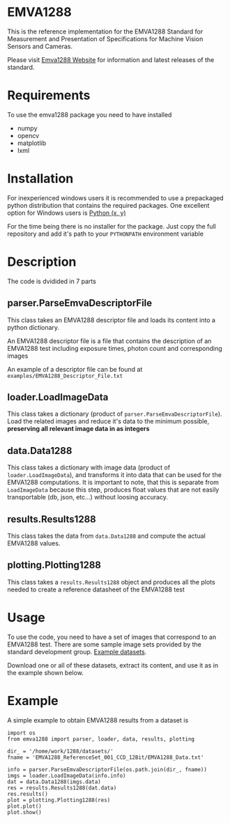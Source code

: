EMVA1288
========

This is the reference implementation for the EMVA1288 Standard for
Measurement and Presentation of Specifications for Machine Vision Sensors and Cameras.

Please visit [Emva1288 Website](http://www.emva.org/cms/index.php?idcat=26) for information and latest releases of the standard.


Requirements
============
To use the emva1288 package you need to have installed
- numpy
- opencv
- matplotlib
- lxml


Installation
============
For inexperienced windows users it is recommended to use a prepackaged python distribution that
contains the required packages. One excellent option for Windows users is [Python (x, y)](http://code.google.com/p/pythonxy/)

For the time being there is no installer for the package.
Just copy the full repository and add it's path to your `PYTHONPATH` environment variable

Description
===========
The code is dvidided in 7 parts

parser.ParseEmvaDescriptorFile
------------------------------
This class takes an EMVA1288 descriptor file and loads its content into a python dictionary.

An EMVA1288 descriptor file is a file that contains the description
of an EMVA1288 test including exposure times, photon count and corresponding images

An example of a descriptor file can be found at `examples/EMVA1288_Descriptor_File.txt`


loader.LoadImageData
--------------------
This class takes a dictionary (product of `parser.ParseEmvaDescriptorFile`). Load the
related images and reduce it's data to the minimum possible, **preserving all relevant image data in
as integers**

data.Data1288
-------------
This class takes a dictionary with image data (product of `loader.LoadImageData`), and transforms it
into data that can be used for the EMVA1288 computations.
It is important to note, that this is separate from `LoadImageData` because this step, produces float values
that are not easily transportable (db, json, etc...) without loosing accuracy.

results.Results1288
-------------------
This class takes the data from `data.Data1288` and compute the actual EMVA1288 values.

plotting.Plotting1288
---------------------
This class takes a `results.Results1288` object and produces all the plots needed to create
a reference datasheet of the EMVA1288 test


Usage
=====
To use the code, you need to have a set of images that correspond to an EMVA1288 test.
There are some sample image sets provided by the standard development group.
[Example datasets](https://emva1288.plan.io/projects/emva1288-standard-public/files).

Download one or all of these datasets, extract its content, and use it as in
the example shown below.


Example
=======
A simple example to obtain EMVA1288 results from a dataset is

```
import os
from emva1288 import parser, loader, data, results, plotting

dir_ = '/home/work/1288/datasets/'
fname = 'EMVA1288_ReferenceSet_001_CCD_12Bit/EMVA1288_Data.txt'

info = parser.ParseEmvaDescriptorFile(os.path.join(dir_, fname))
imgs = loader.LoadImageData(info.info)
dat = data.Data1288(imgs.data)
res = results.Results1288(dat.data)
res.results()
plot = plotting.Plotting1288(res)
plot.plot()
plot.show()
```

